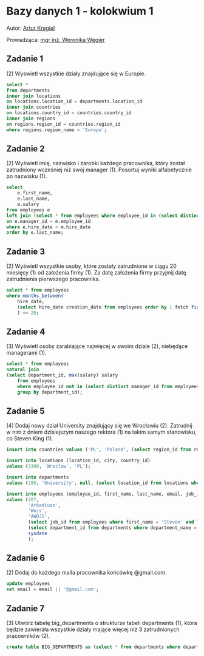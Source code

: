 # Bazy danych 1 - kolokwium 1

Autor: [Artur Kręgiel](https://github.com/arkregiel)

Prowadząca: [mgr inż. Weronika Węgier](https://www.kssk.pwr.edu.pl/users/wegier)

## Zadanie 1

(2) Wyswietl wszystkie działy znajdujące się w Europie.

```sql
select * 
from departments
inner join locations
on locations.location_id = departments.location_id
inner join countries
on locations.country_id = countries.country_id
inner join regions
on regions.region_id = countries.region_id
where regions.region_name = 'Europe';
```

## Zadanie 2

(2) Wyświetl imię, nazwisko i zarobki każdego pracownika, który został
zatrudniony wcześniej niż swój manager (1). Posortuj wyniki alfabetycznie
po nazwisku (1).

```sql
select 
    e.first_name,
    e.last_name, 
    e.salary
from employees e
left join (select * from employees where employee_id in (select distinct manager_id from employees)) m
on e.manager_id = m.employee_id
where e.hire_date < m.hire_date
order by e.last_name;
```

## Zadanie 3

(2) Wyświetl wszystkie osoby, które zostały zatrudnione w ciągu 20 miesięcy (1) od założenia firmy (1). Za datę założenia firmy przyjmij datę
zatrudnienia pierwszego pracownika.

```sql
select * from employees
where months_between(
    hire_date,
    (select hire_date creation_date from employees order by 1 fetch first row only)
    ) <= 20;
```

## Zadanie 4

(3) Wyświetl osoby zarabiające najwięcej w swoim dziale (2), niebędące
managerami (1).

```sql
select * from employees
natural join
(select department_id, max(salary) salary
    from employees
    where employee_id not in (select distinct manager_id from employees where manager_id is not null)
    group by department_id);
```

## Zadanie 5

(4) Dodaj nowy dział University znajdujący się we Wrocławiu (2). Zatrudnij w nim z dniem dzisiejszym naszego rektora (1) na takim samym
stanowisku, co Steven King (1).

```sql
insert into countries values ('PL', 'Poland', (select region_id from regions where regions.region_name = 'Europe'));

insert into locations (location_id, city, country_id)
values (3300, 'Wroclaw', 'PL');

insert into departments
values (280, 'University', null, (select location_id from locations where city = 'Wroclaw'));

insert into employees (employee_id, first_name, last_name, email, job_id, department_id, hire_date)
values (207,
        'Arkadiusz',
        'Wojs',
        'AWOJS',
        (select job_id from employees where first_name = 'Steven' and last_name = 'King'),
        (select department_id from departments where department_name = 'University'),
        sysdate
        );
```

## Zadanie 6

(2) Dodaj do każdego maila pracownika końcówkę @gmail.com.

```sql
update employees
set email = email || '@gmail.com';
```

## Zadanie 7

(3) Utwórz tabelę big_departments o strukturze tabeli departments
(1), która będzie zawierała wszystkie działy mające więcej niż 3 zatrudnionych pracowników (2).

```sql
create table BIG_DEPARTMENTS as (select * from departments where department_id in (select department_id from employees group by employees.department_id having count(*) > 3));
```